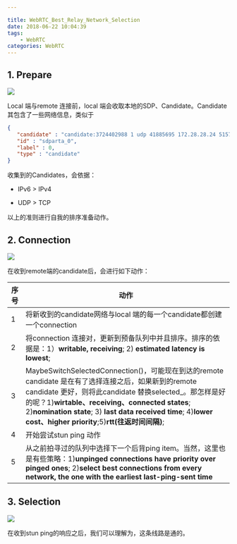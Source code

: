 ```yaml
---

title: WebRTC_Best_Relay_Network_Selection
date: 2018-06-22 10:04:39
tags:
    - WebRTC
categories: WebRTC    
---
```


## 1. Prepare

![](https://raw.githubusercontent.com/JShell07/jshell07.github.io/master/images/webRTC/RelayNetworkSelection/WebRTC_Best_Relay_Network_Sort_Itself.png)

<!--more-->

Local 端与remote 连接前，local 端会收取本地的SDP、Candidate。Candidate 其包含了一些网络信息，类似于

```json
{
   "candidate" : "candidate:3724402988 1 udp 41885695 172.28.28.24 51570 typ relay raddr 101.206.166.96 rport 23166 generation 0 ufrag 8B5q network-id 3 network-cost 50",
   "id" : "sdparta_0",
   "label" : 0,
   "type" : "candidate"
}
```

收集到的Candidates，会依据：

- IPv6 > IPv4

- UDP > TCP

以上的准则进行自我的排序准备动作。

## 2. Connection

![](https://raw.githubusercontent.com/JShell07/jshell07.github.io/master/images/webRTC/RelayNetworkSelection/WebRTC_Best_Relay_Network_Get_Candidate.png)

在收到remote端的candidate后，会进行如下动作：

| 序号  | 动作                                                                                                                                                                                                                                                                                  |
| --- | ----------------------------------------------------------------------------------------------------------------------------------------------------------------------------------------------------------------------------------------------------------------------------------- |
| 1   | 将新收到的candidate网络与local 端的每一个candidate都创建一个connection                                                                                                                                                                                                                                |
| 2   | 将connection 连接对，更新到预备队列中并且排序。排序的依据是：1）**writable, receiving**; 2) **estimated latency is lowest**;                                                                                                                                                                                  |
| 3   | MaybeSwitchSelectedConnection()，可能现在到达的remote candidate 是在有了选择连接之后，如果新到的remote candidate 更好，则将此candidate 替换selected_。那怎样是好的呢？1)**wirtable、receiving、connected states**; 2)**nomination state**; 3) **last data received time**; 4)**lower cost、higher priority**;5)**rtt(往返时间间隔)**; |
| 4   | 开始尝试stun ping 动作                                                                                                                                                                                                                                                                    |
| 5   | 从之前拍寻过的队列中选择下一个后背ping item。当然，这里也是有些策略：1)**unpinged connections have priority over pinged ones**; 2)**select best connections from every network, the one with the earliest last-ping-sent time**                                                                                   |

## 3. Selection

![](https://raw.githubusercontent.com/JShell07/jshell07.github.io/master/images/webRTC/RelayNetworkSelection/WebRTC_Best_Relay_Network_Get_Ping_Response.png)

在收到stun ping的响应之后，我们可以理解为，这条线路是通的。


